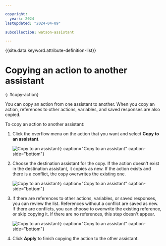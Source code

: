```yaml
---

copyright:
  years: 2024
lastupdated: "2024-04-09"

subcollection: watson-assistant

---
```


{{site.data.keyword.attribute-definition-list}}

# Copying an action to another assistant
{: #copy-action}


You can copy an action from one assistant to another. When you copy an action, references to other actions, variables, and saved responses are also copied.

To copy an action to another assistant:

1. Click the overflow menu on the action that you want and select **Copy to an assistant**.

   ![Copy to an assistant](images/manage-actions-copy.png){: caption="Copy to an assistant" caption-side="bottom"}

1. Choose the destination assistant for the copy. If the action doesn't exist in the destination assistant, it copies as new. If the action exists and there is a conflict, the copy overwrites the existing one.

   ![Copy to an assistant](images/manage-actions-copy-destination.png){: caption="Copy to an assistant" caption-side="bottom"}

1. If there are references to other actions, variables, or saved responses, you can review the list. References without a conflict are saved as new. If there are conflicts, you can choose to overwrite the existing reference, or skip copying it. If there are no references, this step doesn't appear.

   ![Copy to an assistant](images/manage-actions-copy-references.png){: caption="Copy to an assistant" caption-side="bottom"}

1. Click **Apply** to finish copying the action to the other assistant.


